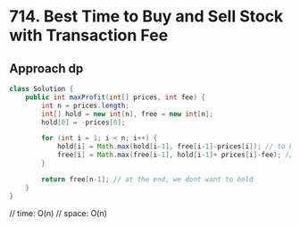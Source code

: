 # 714. Best Time to Buy and Sell Stock with Transaction Fee

## Approach dp

```java
class Solution {
    public int maxProfit(int[] prices, int fee) {
        int n = prices.length;
        int[] hold = new int[n], free = new int[n];
        hold[0] = -prices[0];

        for (int i = 1; i < n; i++) {
            hold[i] = Math.max(hold[i-1], free[i-1]-prices[i]); // to buy we need to sell first
            free[i] = Math.max(free[i-1], hold[i-1]+ prices[i]-fee); // to sell we need to buy first
        }

        return free[n-1]; // at the end, we dont want to hold
    }
}
```

// time: O(n)
// space: O(n)